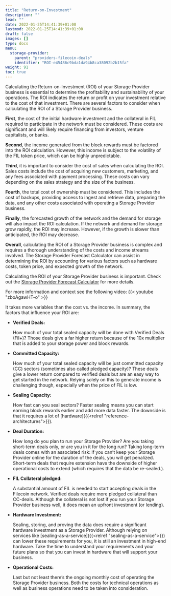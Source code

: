```yaml
---
title: "Return-on-Investment"
description: ""
lead: ""
date: 2022-01-25T14:41:39+01:00
lastmod: 2022-01-25T14:41:39+01:00
draft: false
images: []
type: docs
menu:
  storage-provider:
    parent: "providers-filecoin-deals"
    identifier: "ROI-e45486c9bda1da94b8ca38092b2b15fa"
weight: 91
toc: true
---
```


<!-- THIS IS A SUMMARY - EXPECT NO EXPANSION ON STATEMENTS ON THIS PAGE -->

Calculating the Return-on-Investment (ROI) of your Storage Provider business is essential to determine the profitability and sustainability of your operations. The ROI indicates the return or profit on your investment relative to the cost of that investment. There are several factors to consider when calculating the ROI of a Storage Provider business.

**First**, the cost of the initial hardware investment and the collateral in FIL required to participate in the network must be considered. These costs are significant and will likely require financing from investors, venture capitalists, or banks.

**Second**, the income generated from the block rewards must be factored into the ROI calculation. However, this income is subject to the volatility of the FIL token price, which can be highly unpredictable.

**Third**, it is important to consider the cost of sales when calculating the ROI. Sales costs include the cost of acquiring new customers, marketing, and any fees associated with payment processing. These costs can vary depending on the sales strategy and the size of the business.

**Fourth**, the total cost of ownership must be considered. This includes the cost of backups, providing access to ingest and retrieve data, preparing the data, and any other costs associated with operating a Storage Provider business.

**Finally**, the forecasted growth of the network and the demand for storage will also impact the ROI calculation. If the network and demand for storage grow rapidly, the ROI may increase. However, if the growth is slower than anticipated, the ROI may decrease.

**Overall**, calculating the ROI of a Storage Provider business is complex and requires a thorough understanding of the costs and income streams involved. The Storage Provider Forecast Calculator can assist in determining the ROI by accounting for various factors such as hardware costs, token price, and expected growth of the network.

Calculating the ROI of your Storage Provider business is important. Check out the [Storage Provider Forecast Calculator](https://calc.filecoin.eu/) for more details.

For more information and context see the following video:
{{< youtube "zboAgawHT-o" >}} <!--Angelo: "Or what do you think, Bob?" -->

It takes more variables than the cost vs. the income. In summary, the factors that influence your ROI are:

* **Verified Deals:**

    How much of your total sealed capacity will be done with Verified Deals (Fil+)? Those deals give a far higher return because of the 10x multiplier that is added to your storage power and block rewards.

* **Committed Capacity:**

    How much of your total sealed capacity will be just committed capacity (CC) sectors (sometimes also called pledged capacity)? These deals give a lower return compared to verified deals but are an easy way to get started in the network. Relying solely on this to generate income is challenging though, especially when the price of FIL is low.

* **Sealing Capacity:**

    How fast can you seal sectors? Faster sealing means you can start earning block rewards earlier and add more data faster. The downside is that it requires a lot of [hardware]({{<relref "reference-architectures">}}).

* **Deal Duration:**

    How long do you plan to run your Storage Provider? Are you taking short-term deals only, or are you in it for the long run? Taking long-term deals comes with an associated risk: if you can’t keep your Storage Provider online for the duration of the deals, you will get penalized. Short-term deals that require extension have the downside of higher operational costs to extend (which requires that the data be re-sealed.).

* **FIL Collateral pledged:**

    A substantial amount of FIL is needed to start accepting deals in the Filecoin network. Verified deals require more pledged collateral than CC-deals. Although the collateral is not lost if you run your Storage Provider business well, it does mean an upfront investment (or lending).

* **Hardware Investment:**

    Sealing, storing, and proving the data does require a significant hardware investment as a Storage Provider. Although relying on services like [sealing-as-a-service]({{<relref "sealing-as-a-service">}}) can lower these requirements for you, it is still an investment in high-end hardware. Take the time to understand your requirements and your future plans so that you can invest in hardware that will support your business.

* **Operational Costs:**

    Last but not least there’s the ongoing monthly cost of operating the Storage Provider business. Both the costs for technical operations as well as business operations need to be taken into consideration.

